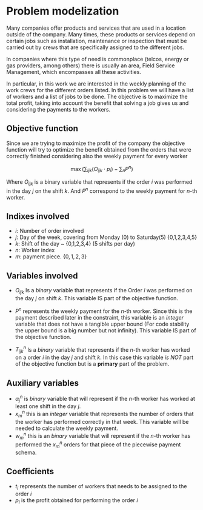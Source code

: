 # Problem modelization

Many companies offer products and services that are used in a location outside of the company. 
Many times, these products or services depend on certain jobs such as installation, maintenance or 
inspection that must be carried out by crews that are specifically assigned to the different jobs.

In companies where this type of need is commonplace (telcos, energy or gas providers, among others) there 
is usually an area, Field Service Management, which encompasses all these activities.

In particular, in this work we are interested in the weekly planning of the work crews for the different 
orders listed. In this problem we will have a list of workers and a list of jobs to be done. The objective 
is to maximize the total profit, taking into account the benefit that solving a job gives us and 
considering the payments to the workers.

## Objective function

Since we are trying to maximize the profit of the company the objective function will try to optimize
the benefit obtained from the orders that were correctly finished considering also the weekly payment for 
every worker

$$
    \max{
        \bigg(
            \sum_{ijk} (O_{ijk}\cdot p_i)-\sum_n P^n
        \bigg)
        }
$$

Where $O_{ijk}$ is a binary variable that represents if the order $i$ was 
performed in the day _j_ on the shift _k_. And $P^n$ correspond to the 
weekly payment for $n$-th worker.

## Indixes involved

- $i$: Number of order involved
- $j$: Day of the week, covering from Monday (0) to Saturday(5) {0,1,2,3,4,5} 
- $k$: Shift of the day ~ {0,1,2,3,4} (5 shifts per day)
- $n$: Worker index
- $m$: payment piece. $\{0,1,2,3\}$

## Variables involved

- $O_{ijk}$  Is a _binary_ variable that represents if the Order _i_ was performed on the
day _j_ on shift _k_. This variable IS part of the objective function.
- $P^{n}$ represents the weekly payment for the $n$-th worker. Since this is the payment
described later in the constraint, this variable is an _integer_ variable that does not 
have a tangible upper bound (For code stability the upper bound is a big number but not
infinity). This variable IS part of the objective function.

- $T^{n}_{ijk}$  Is a _binary_ variable that represents if the $n$-th worker has worked
on a order _i_ in the day _j_ and shift _k_. In this case this variable _is NOT_ part of 
the objective function but is a **primary** part of the problem.

## Auxiliary variables

- $\alpha^{n}_{j}$ is _binary_ variable that will represent if the $n$-th worker has worked
at least one shift in the day _j_.
- $x^{n}_{m}$ this is an _integer_ variable that represents the number of orders that the
worker has performed correctly in that week. This variable will be needed to calculate the
weekly payment.
- $w^{n}_{m}$ this is an _binary_ variable that will represent if the $n$-th worker has 
performed the $x^{n}_{m}$ orders for that piece of the piecewise payment schema. 

## Coefficients

- $t_{i}$ represents the number of workers that needs to be assigned to the order $i$
- $p_{i}$ is the profit obtained for performing the order $i$

